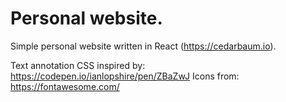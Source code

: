 # Personal website.

Simple personal website written in React (https://cedarbaum.io).

Text annotation CSS inspired by: https://codepen.io/ianlopshire/pen/ZBaZwJ
Icons from: https://fontawesome.com/
